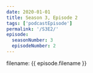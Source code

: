 ```yaml
---
date: 2020-01-01
title: Season 3, Episode 2
tags: ['podcastEpisode']
permalink: '/S3E2/'
episode:
  seasonNumber: 3
  episodeNumber: 2
---
```

filename: {{ episode.filename }}
